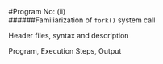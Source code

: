 #Program No: (ii)  
######Familiarization of `fork()` system call

Header files, syntax and description

Program, Execution Steps, Output
